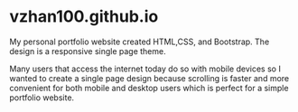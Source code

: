 # vzhan100.github.io

My personal portfolio website created HTML,CSS, and Bootstrap.
The design is a responsive single page theme.

Many users that access the internet today do so with mobile devices so I wanted to create a single page design because scrolling is faster and more convenient for both mobile and desktop users which is perfect for a simple portfolio website. 
